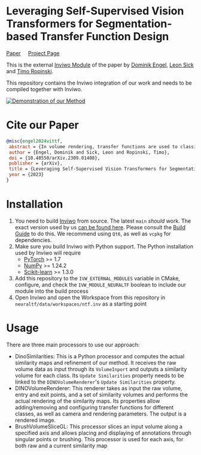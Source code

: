 # Leveraging Self-Supervised Vision Transformers for Segmentation-based Transfer Function Design
[Paper](https://arxiv.org/abs/2309.01408) $~~~$ [Project Page](https://dominikengel.com/vit-tf)

This is the external [Inviwo Module](https://github.com/inviwo/inviwo) of the paper by [Dominik Engel](https://dominikengel.com), [Leon Sick](https://leonsick.github.io) and
[Timo Ropinski](https://viscom.uni-ulm.de/members/timo-ropinski/).

This repository contains the Inviwo integration of our work and needs to be compiled together with Inviwo.

[![Demonstration of our Method](https://img.youtube.com/vi/kTPBCYJtEJc/0.jpg)](https://www.youtube.com/watch?v=kTPBCYJtEJc)

# Cite our Paper
```bibtex
@misc{engel2024vittf,
 abstract = {In volume rendering, transfer functions are used to classify structures of interest, and to assign optical properties such as color and opacity. They are commonly defined as 1D or 2D functions that map simple features to these optical properties. As the process of designing a transfer function is typically tedious and unintuitive, several approaches have been proposed for their interactive specification. In this paper, we present a novel method to define transfer functions for volume rendering by leveraging the feature extraction capabilities of self-supervised pre-trained vision transformers. To design a transfer function, users simply select the structures of interest in a slice viewer, and our method automatically selects similar structures based on the high-level features extracted by the neural network. Contrary to previous learning-based transfer function approaches, our method does not require training of models and allows for quick inference, enabling an interactive exploration of the volume data. Our approach reduces the amount of necessary annotations by interactively informing the user about the current classification, so they can focus on annotating the structures of interest that still require annotation. In practice, this allows users to design transfer functions within seconds, instead of minutes. We compare our method to existing learning-based approaches in terms of annotation and compute time, as well as with respect to segmentation accuracy. Our accompanying video showcases the interactivity and effectiveness of our method.},
 author = {Engel, Dominik and Sick, Leon and Ropinski, Timo},
 doi = {10.48550/arXiv.2309.01408},
 publisher = {arXiv},
 title = {Leveraging Self-Supervised Vision Transformers for Segmentation-based Transfer Function Design},
 year = {2023}
}
```

# Installation
1. You need to build [Inviwo](https://github.com/inviwo/inviwo) from source. The latest `main` *should* work. The exact version used
by us [can be found here](https://github.com/xetaiz/inviwo-ntf). Please consult the [Build Guide](https://inviwo.org/manual-gettingstarted-build.html)
to do this. We recommend using `Qt6`, as well as `vcpkg` for dependencies.
2. Make sure you build Inviwo with Python support. The Python installation used by Inviwo will require
    - [PyTorch](https://pytorch.org) >= 1.7
    - [NumPy](https://numpy.org) >= 1.24.2
    - [Scikit-learn](https://scikit-learn.org) >= 1.3.0
3. Add this repository to the `IVW_EXTERNAL_MODULES` variable in CMake, configure, and check the `IVW_MODULE_NEURALTF` boolean to
include our module into the build process
4. Open Inviwo and open the Workspace from this repository in `neuraltf/data/workspaces/ntf.inv` as a starting point

# Usage
There are three main processors to use our approach:
- DinoSimilarities: This is a Python processor and computes the actual similarity maps and refinement of our method. It receives the raw volume data as input through its `VolumeInport` and outputs a similarity volume for each class. Its `Update Similarities` property needs to be linked to the `DINOVolumeRenderer`'s `Update Similarities` property.
- DINOVolumeRenderer: This renderer takes as input the raw volume, entry and exit points, and a set of similarity volumes and performs the actual rendering of the similarity maps. Its properties allow adding/removing and configuring transfer functions for different classes, as well as camera and rendering parameters. The output is a rendered image.
- BrushVolumeSliceGL: This processor slices an input volume along a specified axis and allows placing and displaying of annotations through singular points or brushing. This processor is used for each axis, for both raw and a current similarity map
